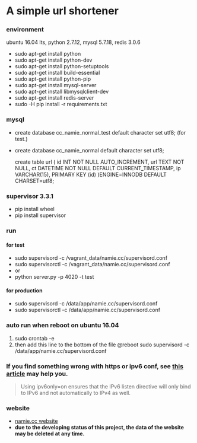 # A simple url shortener

### environment
ubuntu 16.04 lts, python 2.7.12, mysql 5.7.18, redis 3.0.6

* sudo apt-get install python
* sudo apt-get install python-dev
* sudo apt-get install python-setuptools
* sudo apt-get install build-essential
* sudo apt-get install python-pip
* sudo apt-get install mysql-server
* sudo apt-get install libmysqlclient-dev
* sudo apt-get install redis-server
* sudo -H pip install -r requirements.txt

### mysql
* create database cc_namie_normal_test default character set utf8; (for test.)
* create database cc_namie_normal default character set utf8;

    
    create table url (
        id INT NOT NULL AUTO_INCREMENT,
        url TEXT NOT NULL, 
        ct DATETIME NOT NULL DEFAULT CURRENT_TIMESTAMP,
        ip VARCHAR(15),
        PRIMARY KEY (id)
    )ENGINE=INNODB DEFAULT CHARSET=utf8;

### supervisor 3.3.1
* pip install wheel
* pip install supervisor

### run
#### for test
* sudo supervisord -c /vagrant_data/namie.cc/supervisord.conf
* sudo supervisorctl -c /vagrant_data/namie.cc/supervisord.conf
* or
* python server.py -p 4020 -t test
#### for production
* sudo supervisord -c /data/app/namie.cc/supervisord.conf
* sudo supervisorctl -c /data/app/namie.cc/supervisord.conf

### auto run when reboot on ubuntu 16.04
1. sudo crontab -e
2. then add this line to the bottom of the file
   @reboot sudo supervisord -c /data/app/namie.cc/supervisord.conf
   
### If you find something wrong with https or ipv6 conf, see [this article](https://chrisjean.com/fix-nginx-emerg-bind-to-80-failed-98-address-already-in-use/) may help you.
> Using ipv6only=on ensures that the IPv6 listen directive will only bind to IPv6 and not automatically to IPv4 as well.

### website
* [namie.cc website](https://namie.cc/ "namie.cc website")
* **due to the developing status of this project, the data of the website may be deleted at any time.**
